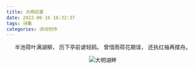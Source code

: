 ```yaml
---
title: 大明初夏
date: 2022-06-16 16:32:37
tags: 诗集
categories: 诗词创作
---
```


<center>

半池荷叶满湖柳，
历下亭前谑轻鸥。
曾惜雨荷花期误，
还执红袖再撑舟。

![大明湖畔](https://zzy-ac1.coding.net/t/zzy-ac1/p/zzy-ac/d/My-Selves-Cloud/git/raw/main/images/hexo-plus-plus/1655368666000.jpg)

</center>
